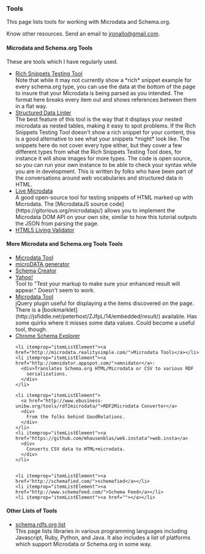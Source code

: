 ### Tools

This page lists tools for working with Microdata and Schema.org.

Know other resources. Send an email to jronallo@gmail.com.

<div itemscope="" itemtype="http://schema.org/ItemList">
  <h4 itemprop="name">Microdata and Schema.org Tools</h4>
  <p>These are tools which I have regularly used.</p>
  <meta itemprop="mainContentOfPage" content="true"/>
  <ul>
    <li itemprop="itemListElement"><a href="">Rich Snippets Testing Tool</a>
      <div>
      Note that while it may not currently show a *rich* snippet example for 
      every schema.org type, you can use the data at the bottom of the page to
      insure that your Microdata is being parsed as you intended. The format
      here breaks every item out and shows references between them in a flat
      way.
      </div>
    </li>
    <li itemprop="itemListElement"><a href="http://linter.structured-data.org/">Structured Data Linter</a>
      <div>
      The best feature of this tool is the way that it displays your nested
      microdata as nested tables, making it easy to spot problems. 
      If the Rich Snippets Testing Tool doesn't show a rich snippet for your 
      content, this is a good alternative to see what your snippets *might* 
      look like.
      The snippets here do not cover every type either, but they cover a few
      different types from what the Rich Snippets Testing Tool does, for 
      instance it will show images for more types.
      The code is open source, so you can run your own instance to be able
      to check your syntax while you are in development.
      This is written by folks who have been part of the conversations around
      web vocabularies and structured data in HTML.      
      </div>
    </li>
    <li itemprop="itemListElement">
      <a href="http://foolip.org/microdatajs/live/">Live Microdata</a>
      <div>
        A good open-source tool for testing snippets of HTML marked up with
        Microdata. The [MicrodataJS source code](https://gitorious.org/microdatajs/)
        allows you to implement the Microdata DOM API on your own site, similar
        to how this tutorial outputs the JSON from parsing the page.
      </div>
    </li>
    <li itemprop="itemListElement">
      <a href="http://html5.validator.nu/">HTML5 Living Validator</a>
    </li>
    <!-- <li itemprop="itemListElement"><a href=""></a></li> -->
  </ul>

</div>

<div itemscope="" itemtype="http://schema.org/ItemList">
  <h4 itemprop="name">More Microdata and Schema.org Tools Tools</h4>
  <meta itemprop="mainContentOfPage" content="true"/>
  <ul>    
    <li itemprop="itemListElement"><a href="http://krofdrakula.github.com/microdata-tool/">Microdata Tool</a></li>
    <li itemprop="itemListElement"><a href="http://www.microdatagenerator.com/">microDATA generator</a></li>
    <li itemprop="itemListElement"><a href="http://schema-creator.org/">Schema Creator</a></li>
    <li itemprop="itemListElement"><a href="http://developer.search.yahoo.com/help/objectfinder">Yahoo! </a>
      <div>Tool to "Test your markup to make sure your enhanced result will appear."
        Doesn't seem to work.
      </div>
    </li>
    <li itemprop="itemListElement">
      <a href="http://krofdrakula.github.com/microdata-tool/">Microdata Tool</a>
      <div>
      jQuery plugin useful for displaying a the items discovered on the page.
      There is a [bookmarklet](http://jsfiddle.net/peterhost/ZJfpL/14/embedded/result/) 
      available.
      Has some quirks where it misses some data values. Could become a useful
      tool, though.
      </div>
    </li>
    <li itemprop="itemListElement">
      <a href="https://chrome.google.com/webstore/detail/docnladpefffgdocnidfngejcagdkedb?hl=en-US">Chrome Schema Explorer</a>
    </li>
    
    <li itemprop="itemListElement"><a href="http://microdata.realitysimple.com/">Microdata Tools</a></li>
    <li itemprop="itemListElement"><a href="http://omnidator.appspot.com/">omnidator</a>:
      <div>Translates Schema.org HTML/Microdata or CSV to various RDF
        serializations.
      </div>
    </li>
    
    <li itemprop="itemListElement">
      <a href="http://www.ebusiness-unibw.org/tools/rdf2microdata/">RDF2Microdata Converter</a>
      <div>
        From the folks behind GoodRelations.
      </div>
    </li>
    <li itemprop="itemListElement"><a href="https://github.com/mhausenblas/web.instata">web.insta</a>
      <div>
        Converts CSV data to HTML+microdata.
      </div>
    </li>
    
    
    <li itemprop="itemListElement"><a href="http://schemafied.com/">schemafied</a></li>
    <li itemprop="itemListElement"><a href="http://www.schemafeed.com/">Schema Feed</a></li>
    <li itemprop="itemListElement"><a href=""></a></li>
  </ul>

</div>

<div itemscope="" itemtype="http://schema.org/ItemList">
  <h4 itemprop="name">Other Lists of Tools</h4>
  <meta itemprop="mainContentOfPage" content="true"/>
  <ul>    
    <li itemprop="itemListElement">
      <a href="http://schema.rdfs.org/tools.html">schema.rdfs.org list</a>
      <div>This page lists libraries in various programming languages including
        Javascript, Ruby, Python, and Java. It also includes a list of platforms
        which support Microdata or Schema.org in some way.
      </div>
    </li>
  </ul>

</div>




